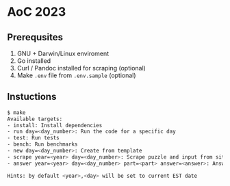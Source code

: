 # AoC 2023

## Prerequsites

1. GNU + Darwin/Linux enviroment
2. Go installed
3. Curl / Pandoc installed for scraping (optional)
4. Make `.env` file from `.env.sample` (optional)

## Instuctions

```sh
$ make
Available targets:
- install: Install dependencies
- run day=<day_number>: Run the code for a specific day
- test: Run tests
- bench: Run benchmarks
- new day=<day_number>: Create from template
- scrape year=<year> day=<day_number>: Scrape puzzle and input from site
- answer year=<year> day=<day_number> part=<part> answer=<answer>: Answer puzzle

Hints: by default <year>,<day> will be set to current EST date
```